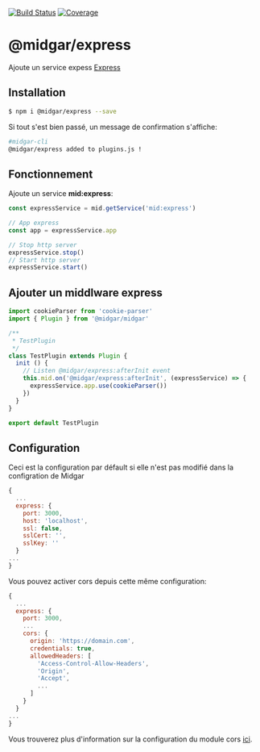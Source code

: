 [![Build Status](https://drone.midgar.io/api/badges/Midgar/express/status.svg)](https://drone.midgar.io/Midgar/express)
[![Coverage](https://sonar.midgar.io/api/project_badges/measure?project=Midgar%3Aexpress&metric=coverage)](https://sonar.midgar.io/dashboard?id=Midgar%3Aexpress)

# @midgar/express

Ajoute un service expess [Express](https://expressjs.com/)

## Installation

```sh
$ npm i @midgar/express --save
```

Si tout s'est bien passé, un message de confirmation s'affiche:
```sh
#midgar-cli
@midgar/express added to plugins.js !
```

## Fonctionnement
Ajoute un service **mid:express**:
```js
const expressService = mid.getService('mid:express')

// App express
const app = expressService.app

// Stop http server
expressService.stop()
// Start http server
expressService.start()
```

## Ajouter un middlware express
```js
import cookieParser from 'cookie-parser'
import { Plugin } from '@midgar/midgar'

/**
 * TestPlugin
 */
class TestPlugin extends Plugin {
  init () {
    // Listen @midgar/express:afterInit event
    this.mid.on('@midgar/express:afterInit', (expressService) => {
      expressService.app.use(cookieParser())
    })
  }
}

export default TestPlugin
```


## Configuration
Ceci est la configuration par défault si elle n'est pas modifié dans la configration de Midgar
```js
{
  ...
  express: {
    port: 3000,
    host: 'localhost',
    ssl: false,
    sslCert: '',
    sslKey: ''
  }
...
}

```

Vous pouvez activer cors depuis cette même configuration:

```js
{
  ...
  express: {
    port: 3000,
    ...
    cors: {
      origin: 'https://domain.com',
      credentials: true,
      allowedHeaders: [
        'Access-Control-Allow-Headers', 
        'Origin',
        'Accept',
        ...
      ]
    }
  }
...
}

```
Vous trouverez plus d'information sur la configuration du module cors [ici](https://www.npmjs.com/package/cors).
